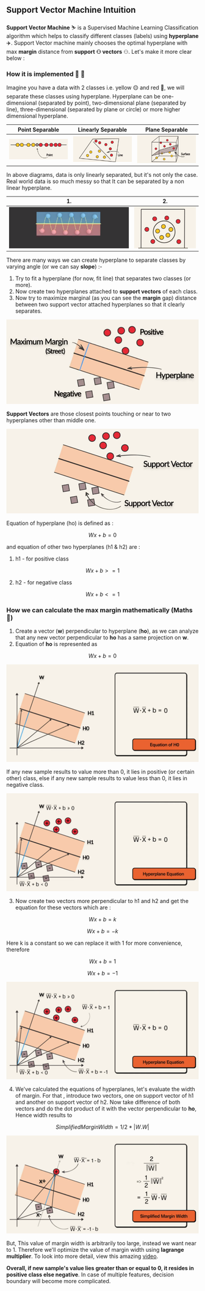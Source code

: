 ## Support Vector Machine Intuition

**Support Vector Machine** ⛷️ is a Supervised Machine Learning Classification algorithm which helps to classify different classes (labels) using **hyperplane** ✈️. Support Vector machine mainly chooses the optimal hyperplane with max **margin** distance from **support ⚇ vectors** ⚇. Let's make it more clear below :

### How it is implemented 🤔 💭

Imagine you have a data with 2 classes i.e. yellow 🟡 and red 🔴, we will separate these classes using hyperplane. Hyperplane can be one-dimensional (separated by point), two-dimensional plane (separated by line), three-dimensional (separated by plane or circle) or more higher dimensional hyperplane.

|Point Separable|Linearly Separable|Plane Separable|
|---------------|------------------|---------------|
|<img src="https://github.com/Hg03/Story-Of-ML/blob/main/assets/pointseparable.png">|<img src="https://github.com/Hg03/Story-Of-ML/blob/main/assets/lineseparable.png">|<img src="https://github.com/Hg03/Story-Of-ML/blob/main/assets/planeseparable.png">|

In above diagrams, data is only linearly separated, but it's not only the case. Real world data is so much messy so that It can be separated by a non linear hyperplane.

|1.|2.|
|--|--|
|<img src="https://github.com/Hg03/Story-Of-ML/blob/main/assets/nonlinear.png">|<img src="https://github.com/Hg03/Story-Of-ML/blob/main/assets/circleseparated.png">|

There are many ways we can create hyperplane to separate classes by varying angle (or we can say **slope**) :- 

1. Try to fit a hyperplane (for now, fit line) that separates two classes (or more).
2. Now create two hyperplanes attached to **support vectors** of each class.
3. Now try to maximize marginal (as you can see the **margin** gap) distance between two support vector attached hyperplanes so that it clearly separates.

<img src="https://github.com/Hg03/Story-Of-ML/blob/main/assets/hyperplanes.png">


**Support Vectors** are those closest points touching or near to two hyperplanes other than middle one.

<img src="https://github.com/Hg03/Story-Of-ML/blob/main/assets/sv.png">

Equation of hyperplane (ho) is defined as :

$$ Wx + b = 0 $$

and equation of other two hyperplanes (h1 & h2) are :

1. h1 - for positive class

$$ Wx + b >= 1 $$

2. h2 - for negative class

$$ Wx + b <=1 $$

### How we can calculate the max margin mathematically (Maths 🎃)

1. Create a vector (**w**) perpendicular to hyperplane (**ho**), as we can analyze that any new vector perpendicular to **ho** has a same projection on **w**.
2. Equation of **ho** is represented as 

$$ Wx + b = 0 $$

<img src = "https://github.com/Hg03/Story-Of-ML/blob/main/assets/hoequation.png">

If any new sample results to value more than 0, it lies in positive (or certain other) class, else if any new sample results to value less than 0, it lies in negative class.

<img src="https://github.com/Hg03/Story-Of-ML/blob/main/assets/two_vectors.png">

3. Now create two vectors more perpendicular to h1 and h2 and get the equation for these vectors which are :

$$ Wx + b = k $$

$$ Wx + b = -k $$

Here k is a constant so we can replace it with 1 for more convenience, therefore

$$ Wx + b = 1 $$

$$ Wx + b = -1 $$

<img src="https://github.com/Hg03/Story-Of-ML/blob/main/assets/h12equation.png">

4. We've calculated the equations of hyperplanes, let's evaluate the width of margin. For that , introduce two vectors, one on support vector of h1 and another on support vector of h2. Now take difference of both vectors and do the dot product of it with the vector perpendicular to **ho**, Hence width results to 

$$ Simplified Margin Width = 1/2 * |W.W| $$

<img src="https://github.com/Hg03/Story-Of-ML/blob/main/assets/marginwidth.png">

But, This value of margin width is arbitrarily too large, instead we want near to 1. Therefore we'll optimize the value of margin width using **lagrange multiplier**. To look into more detail, view this amazing [video](https://youtu.be/ny1iZ5A8ilA).

**Overall, if new sample's value lies greater than or equal to 0, it resides in positive class else negative**. In case of multiple features, decision boundary will become more complicated.















